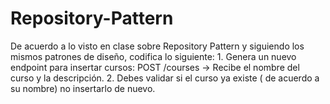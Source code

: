 # Repository-Pattern
De acuerdo a lo visto en clase sobre Repository Pattern y siguiendo los mismos patrones de diseño, codifica lo siguiente:  1. Genera un nuevo endpoint para insertar cursos:  POST /courses  -> Recibe el nombre del curso y la descripción. 2. Debes validar si el curso ya existe ( de acuerdo a su nombre) no insertarlo de nuevo.
